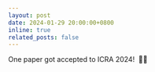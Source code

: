 ```yaml
---
layout: post
date: 2024-01-29 20:00:00+0800
inline: true
related_posts: false
---
```


One paper got accepted to ICRA 2024! &nbsp;🎉🎉